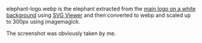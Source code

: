 elephant-logo.webp is the elephant extracted from the [main logo on a white background](https://joinmastodon.org/branding) using [SVG Viewer](https://www.svgviewer.dev/) and then converted to webp and scaled up to 300px using imagemagick.


The screenshot was obviously taken by me.